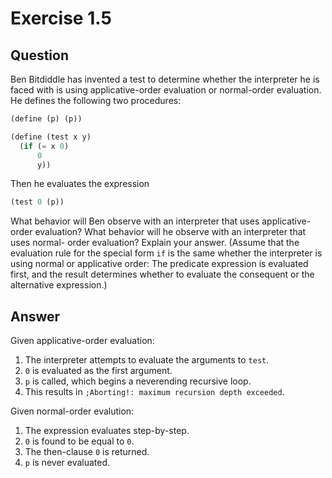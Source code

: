 # Exercise 1.5

## Question

Ben Bitdiddle has invented a test to determine whether the interpreter he is faced
with is using applicative-order evaluation or normal-order evaluation. He defines
the following two procedures:

```scheme
(define (p) (p))

(define (test x y)
  (if (= x 0)
      0
      y))
```

Then he evaluates the expression

```scheme
(test 0 (p))
```

What behavior will Ben observe with an interpreter that uses applicative-order
evaluation? What behavior will he observe with an interpreter that uses normal-
order evaluation? Explain your answer. (Assume that the evaluation rule for the
special form `if` is the same whether the interpreter is using normal or
applicative order: The predicate expression is evaluated first, and the result
determines whether to evaluate the consequent or the alternative expression.)

## Answer

Given applicative-order evaluation:

1. The interpreter attempts to evaluate the arguments to `test`.
2. `0` is evaluated as the first argument.
3. `p` is called, which begins a neverending recursive loop.
4. This results in `;Aborting!: maximum recursion depth exceeded`.

Given normal-order evalution:

1. The expression evaluates step-by-step.
2. `0` is found to be equal to `0`.
3. The then-clause `0` is returned.
4. `p` is never evaluated.
